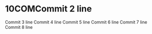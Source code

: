 # 10COMCommit 2 line
Commit 3 line
Commit 4 line
Commit 5 line
Commit 6 line
Commit 7 line
Commit 8 line
